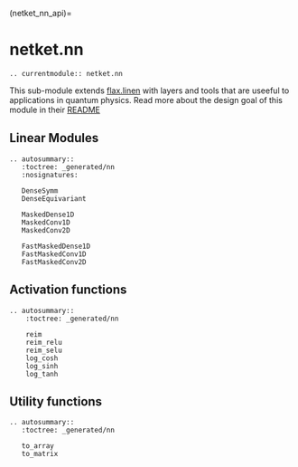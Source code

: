 (netket_nn_api)=
# netket.nn

```{eval-rst}
.. currentmodule:: netket.nn

```

This sub-module extends [flax.linen](https://flax.readthedocs.io/en/latest/flax.linen.html) with layers and tools that are useeful to applications in quantum physics.
Read more about the design goal of this module in their [README](https://github.com/google/flax/blob/master/flax/linen/README.md)


## Linear Modules

```{eval-rst}
.. autosummary::
   :toctree: _generated/nn
   :nosignatures:

   DenseSymm
   DenseEquivariant

   MaskedDense1D
   MaskedConv1D
   MaskedConv2D

   FastMaskedDense1D
   FastMaskedConv1D
   FastMaskedConv2D

```

## Activation functions

```{eval-rst}
.. autosummary::
    :toctree: _generated/nn

    reim
    reim_relu
    reim_selu
    log_cosh
    log_sinh
    log_tanh

```

## Utility functions

```{eval-rst}
.. autosummary::
   :toctree: _generated/nn

   to_array
   to_matrix

```

